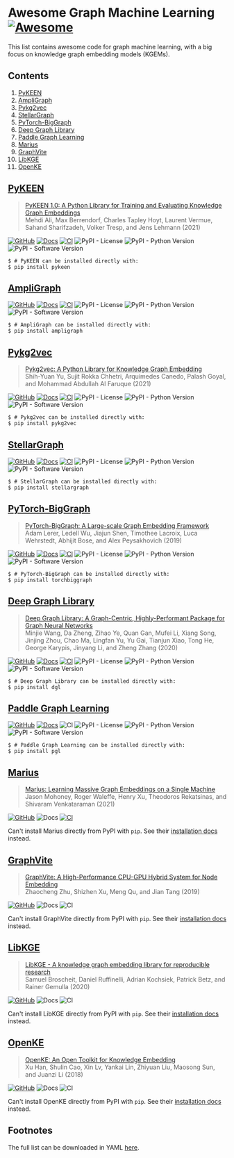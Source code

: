 # Awesome Graph Machine Learning [![Awesome](https://awesome.re/badge.svg)](https://awesome.re)

This list contains awesome code for graph machine learning, with a big
focus on knowledge graph embedding models (KGEMs).

## Contents

1. [PyKEEN](#pykeen)
1. [AmpliGraph](#ampligraph)
1. [Pykg2vec](#pykg2vec)
1. [StellarGraph](#stellargraph)
1. [PyTorch-BigGraph](#pytorch-biggraph)
1. [Deep Graph Library](#deep-graph-library)
1. [Paddle Graph Learning](#paddle-graph-learning)
1. [Marius](#marius)
1. [GraphVite](#graphvite)
1. [LibKGE](#libkge)
1. [OpenKE](#openke)

## <a href="https://pykeen.github.io">PyKEEN</a>


> [PyKEEN 1.0: A Python Library for Training and Evaluating Knowledge Graph Embeddings](https://jmlr.org/papers/v22/20-825.html)
> <br />Mehdi Ali, Max Berrendorf, Charles Tapley Hoyt, Laurent Vermue, Sahand Sharifzadeh, Volker Tresp, and Jens Lehmann (2021)

[![GitHub](https://img.shields.io/badge/GitHub-pykeen/pykeen-black?logo=github)](https://github.com/pykeen/pykeen)
[![Docs](https://img.shields.io/badge/Docs-available-green?logo=gitbook)](https://pykeen.readthedocs.io)
[![CI](https://img.shields.io/badge/CI-github-green?logo=github)](https://github.com/pykeen/pykeen/actions/workflows/tests.yml)
![PyPI - License](https://img.shields.io/pypi/l/pykeen)
![PyPI - Python Version](https://img.shields.io/pypi/pyversions/pykeen)
![PyPI - Software Version](https://img.shields.io/pypi/v/pykeen)

```shell
$ # PyKEEN can be installed directly with:
$ pip install pykeen
```
## <a href="https://github.com/Accenture/AmpliGraph">AmpliGraph</a>


[![GitHub](https://img.shields.io/badge/GitHub-Accenture/AmpliGraph-black?logo=github)](https://github.com/Accenture/AmpliGraph)
[![Docs](https://img.shields.io/badge/Docs-available-green?logo=gitbook)](https://docs.ampligraph.org)
[![CI](https://img.shields.io/badge/CI-CircleCI-green?logo=CircleCI)](https://app.circleci.com/pipelines/github/Accenture/AmpliGraph)
![PyPI - License](https://img.shields.io/pypi/l/ampligraph)
![PyPI - Python Version](https://img.shields.io/pypi/pyversions/ampligraph)
![PyPI - Software Version](https://img.shields.io/pypi/v/ampligraph)

```shell
$ # AmpliGraph can be installed directly with:
$ pip install ampligraph
```
## <a href="https://github.com/Sujit-O/pykg2vec">Pykg2vec</a>


> [Pykg2vec: A Python Library for Knowledge Graph Embedding](https://jmlr.org/papers/v22/19-433.html)
> <br />Shih-Yuan Yu, Sujit Rokka Chhetri, Arquimedes Canedo, Palash Goyal, and Mohammad Abdullah Al Faruque (2021)

[![GitHub](https://img.shields.io/badge/GitHub-SujitO/pykg2vec-black?logo=github)](https://github.com/Sujit-O/pykg2vec)
[![Docs](https://img.shields.io/badge/Docs-available-green?logo=gitbook)](https://pykg2vec.readthedocs.io)
[![CI](https://img.shields.io/badge/CI-CircleCI-green?logo=CircleCI)](https://app.circleci.com/pipelines/github/Sujit-O/pykg2vec)
![PyPI - License](https://img.shields.io/pypi/l/pykg2vec)
![PyPI - Python Version](https://img.shields.io/pypi/pyversions/pykg2vec)
![PyPI - Software Version](https://img.shields.io/pypi/v/pykg2vec)

```shell
$ # Pykg2vec can be installed directly with:
$ pip install pykg2vec
```
## <a href="https://github.com/stellargraph/stellargraph">StellarGraph</a>


[![GitHub](https://img.shields.io/badge/GitHub-stellargraph/stellargraph-black?logo=github)](https://github.com/stellargraph/stellargraph)
[![Docs](https://img.shields.io/badge/Docs-available-green?logo=gitbook)](https://stellargraph.readthedocs.io)
[![CI](https://img.shields.io/badge/CI-GitHub-green?logo=GitHub)](https://github.com/stellargraph/stellargraph/actions/workflows/ci.yml)
![PyPI - License](https://img.shields.io/pypi/l/stellargraph)
![PyPI - Python Version](https://img.shields.io/pypi/pyversions/stellargraph)
![PyPI - Software Version](https://img.shields.io/pypi/v/stellargraph)

```shell
$ # StellarGraph can be installed directly with:
$ pip install stellargraph
```
## <a href="https://github.com/facebookresearch/PyTorch-BigGraph">PyTorch-BigGraph</a>


> [PyTorch-BigGraph: A Large-scale Graph Embedding Framework](https://mlsys.org/Conferences/2019/doc/2019/71.pdf)
> <br />Adam Lerer, Ledell Wu, Jiajun Shen, Timothee Lacroix, Luca Wehrstedt, Abhijit Bose, and Alex Peysakhovich (2019)

[![GitHub](https://img.shields.io/badge/GitHub-facebookresearch/PyTorchBigGraph-black?logo=github)](https://github.com/facebookresearch/PyTorch-BigGraph)
[![Docs](https://img.shields.io/badge/Docs-available-green?logo=gitbook)](https://torchbiggraph.readthedocs.io)
[![CI](https://img.shields.io/badge/CI-CircleCI-green?logo=CircleCI)](https://app.circleci.com/pipelines/github/facebookresearch/PyTorch-BigGraph)
![PyPI - License](https://img.shields.io/pypi/l/torchbiggraph)
![PyPI - Python Version](https://img.shields.io/pypi/pyversions/torchbiggraph)
![PyPI - Software Version](https://img.shields.io/pypi/v/torchbiggraph)

```shell
$ # PyTorch-BigGraph can be installed directly with:
$ pip install torchbiggraph
```
## <a href="https://dgl.ai">Deep Graph Library</a>


> [Deep Graph Library: A Graph-Centric, Highly-Performant Package for Graph Neural Networks](https://arxiv.org/abs/1909.01315)
> <br />Minjie Wang, Da Zheng, Zihao Ye, Quan Gan, Mufei Li, Xiang Song, Jinjing Zhou, Chao Ma, Lingfan Yu, Yu Gai, Tianjun Xiao, Tong He, George Karypis, Jinyang Li, and Zheng Zhang (2020)

[![GitHub](https://img.shields.io/badge/GitHub-dmlc/dgl-black?logo=github)](https://github.com/dmlc/dgl)
[![Docs](https://img.shields.io/badge/Docs-available-green?logo=gitbook)](https://docs.dgl.ai)
[![CI](https://img.shields.io/badge/CI-Jenkins-green?logo=Jenkins)](https://ci.dgl.ai/job/DGL/job/master)
![PyPI - License](https://img.shields.io/pypi/l/dgl)
![PyPI - Python Version](https://img.shields.io/pypi/pyversions/dgl)
![PyPI - Software Version](https://img.shields.io/pypi/v/dgl)

```shell
$ # Deep Graph Library can be installed directly with:
$ pip install dgl
```
## <a href="https://github.com/PaddlePaddle/PGL">Paddle Graph Learning</a>


[![GitHub](https://img.shields.io/badge/GitHub-PaddlePaddle/PGL-black?logo=github)](https://github.com/PaddlePaddle/PGL)
[![Docs](https://img.shields.io/badge/Docs-available-green?logo=gitbook)](https://pgl.readthedocs.io)
![CI](https://img.shields.io/badge/CI-missing-red)
![PyPI - License](https://img.shields.io/pypi/l/pgl)
![PyPI - Python Version](https://img.shields.io/pypi/pyversions/pgl)
![PyPI - Software Version](https://img.shields.io/pypi/v/pgl)

```shell
$ # Paddle Graph Learning can be installed directly with:
$ pip install pgl
```
## <a href="https://marius-project.org">Marius</a>


> [Marius: Learning Massive Graph Embeddings on a Single Machine](https://www.usenix.org/conference/osdi21/presentation/mohoney)
> <br />Jason Mohoney, Roger Waleffe, Henry Xu, Theodoros Rekatsinas, and Shivaram Venkataraman (2021)

[![GitHub](https://img.shields.io/badge/GitHub-mariusteam/marius-black?logo=github)](https://github.com/marius-team/marius)
![Docs](https://img.shields.io/badge/Docs-missing-red?logo=gitbook)
[![CI](https://img.shields.io/badge/CI-github-green?logo=github)](https://github.com/marius-team/marius/actions/workflows/build_and_test.yml)

Can't install Marius directly from PyPI with `pip`. See their [installation docs](https://github.com/marius-team/marius#installation-from-source-with-pip) instead.

## <a href="https://graphvite.io">GraphVite</a>


> [GraphVite: A High-Performance CPU-GPU Hybrid System for Node Embedding](https://arxiv.org/abs/1903.00757)
> <br />Zhaocheng Zhu, Shizhen Xu, Meng Qu, and Jian Tang (2019)

[![GitHub](https://img.shields.io/badge/GitHub-DeepGraphLearning/graphvite-black?logo=github)](https://github.com/DeepGraphLearning/graphvite)
![Docs](https://img.shields.io/badge/Docs-missing-red?logo=gitbook)
![CI](https://img.shields.io/badge/CI-missing-red)

Can't install GraphVite directly from PyPI with `pip`. See their [installation docs](https://github.com/DeepGraphLearning/graphvite#installation) instead.

## <a href="https://github.com/uma-pi1/kge">LibKGE</a>


> [LibKGE - A knowledge graph embedding library for reproducible research](https://www.aclweb.org/anthology/2020.emnlp-demos.22)
> <br />Samuel Broscheit, Daniel Ruffinelli, Adrian Kochsiek, Patrick Betz, and Rainer Gemulla (2020)

[![GitHub](https://img.shields.io/badge/GitHub-umapi1/kge-black?logo=github)](https://github.com/uma-pi1/kge)
![Docs](https://img.shields.io/badge/Docs-missing-red?logo=gitbook)
![CI](https://img.shields.io/badge/CI-missing-red)

Can't install LibKGE directly from PyPI with `pip`. See their [installation docs](https://github.com/uma-pi1/kge#quick-start) instead.

## <a href="http://openke.thunlp.org">OpenKE</a>


> [OpenKE: An Open Toolkit for Knowledge Embedding](https://www.aclweb.org/anthology/D18-2024/)
> <br />Xu Han, Shulin Cao, Xin Lv, Yankai Lin, Zhiyuan Liu, Maosong Sun, and Juanzi Li (2018)

[![GitHub](https://img.shields.io/badge/GitHub-thunlp/OpenKE-black?logo=github)](https://github.com/thunlp/OpenKE)
![Docs](https://img.shields.io/badge/Docs-missing-red?logo=gitbook)
![CI](https://img.shields.io/badge/CI-missing-red)

Can't install OpenKE directly from PyPI with `pip`. See their [installation docs](https://github.com/thunlp/OpenKE#installation) instead.


## Footnotes

The full list can be downloaded in YAML
[here](https://raw.githubusercontent.com/pykeen/kgem-software-review/main/_data/software.yml).
